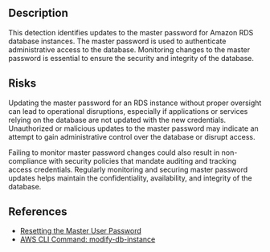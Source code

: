 ## Description

This detection identifies updates to the master password for Amazon RDS database instances. The master password is used to authenticate administrative access to the database. Monitoring changes to the master password is essential to ensure the security and integrity of the database.

## Risks

Updating the master password for an RDS instance without proper oversight can lead to operational disruptions, especially if applications or services relying on the database are not updated with the new credentials. Unauthorized or malicious updates to the master password may indicate an attempt to gain administrative control over the database or disrupt access.

Failing to monitor master password changes could also result in non-compliance with security policies that mandate auditing and tracking access credentials. Regularly monitoring and securing master password updates helps maintain the confidentiality, availability, and integrity of the database.

## References

- [Resetting the Master User Password](https://docs.aws.amazon.com/AmazonRDS/latest/UserGuide/rds-secrets-manager.html)
- [AWS CLI Command: modify-db-instance](https://docs.aws.amazon.com/cli/latest/reference/rds/modify-db-instance.html)
